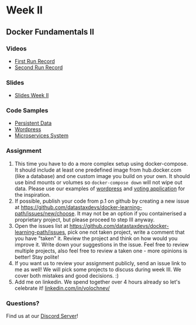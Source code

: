 # Week II
## Docker Fundamentals II

### Videos
* [First Run Record](https://youtu.be/cyHqbGWlsKk)
* [Second Run Record](https://youtu.be/Y_ocioMZgt4)

### Slides
* [Slides Week II](./docker-slides-week-2.pdf)

### Code Samples
* [Persistent Data](./volumes)
* [Wordpress](./wordpress)
* [Microservices System](./voting-app)

### Assignment
1. This time you have to do a more complex setup using docker-compose. It should include at least one predefined image from hub.docker.com (like a database) and one custom image you build on your own. It should use bind mounts or volumes so `docker-compose down` will not wipe out data. Please use our examples of [wordpress](./wordpress) and [voting application](./voting-app) for the inspiration.
2. If possible, publish your code from p.1 on github by creating a new issue at https://github.com/datastaxdevs/docker-learning-path/issues/new/choose. It may not be an option if you containerised a proprietary project, but please proceed to step III anyway.
3. Open the issues list at https://github.com/datastaxdevs/docker-learning-path/issues, pick one not taken project, write a comment that you have "taken" it. Review the project and think on how would you improve it. Write down your suggestions in the issue. Feel free to review multiple projects, also feel free to review a taken one - more opinions is better! Stay polite!
4. If you want us to review your assignment publicly, send an issue link to me as well! We will pick some projects to discuss during week III. We cover both mistakes and good decisions. :) 
5. Add me on linkedin. We spend together over 4 hours already so let's celebrate it! [linkedin.com/in/volochnev/](linkedin.com/in/volochnev/)

### Questions?
Find us at our [Discord Server](https://discord.gg/va4vnsm)!
